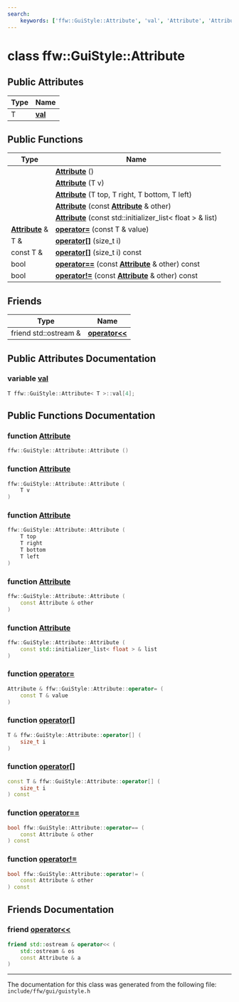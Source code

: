 ```yaml
---
search:
    keywords: ['ffw::GuiStyle::Attribute', 'val', 'Attribute', 'Attribute', 'Attribute', 'Attribute', 'Attribute', 'operator=', 'operator[]', 'operator[]', 'operator==', 'operator!=', 'operator<<']
---
```


# class ffw::GuiStyle::Attribute

## Public Attributes

|Type|Name|
|-----|-----|
|T|[**val**](classffw_1_1_gui_style_1_1_attribute.md#1abe7fb2d2be5f024398e5c5e4259e8833)|


## Public Functions

|Type|Name|
|-----|-----|
||[**Attribute**](classffw_1_1_gui_style_1_1_attribute.md#1a443ec600321e1e7cba553f1b9ad251f5) () |
||[**Attribute**](classffw_1_1_gui_style_1_1_attribute.md#1aa7940fcec85e9d1665f52b74c3eb22b8) (T v) |
||[**Attribute**](classffw_1_1_gui_style_1_1_attribute.md#1a01962aff54b88d1398b58d3a90111f58) (T top, T right, T bottom, T left) |
||[**Attribute**](classffw_1_1_gui_style_1_1_attribute.md#1a456c2fe1df825a5c34eac719bcf72a2f) (const **[Attribute](classffw_1_1_gui_style_1_1_attribute.md)** & other) |
||[**Attribute**](classffw_1_1_gui_style_1_1_attribute.md#1a5c155cf8398785532fd8b88f8f21a0d4) (const std::initializer\_list< float > & list) |
|**[Attribute](classffw_1_1_gui_style_1_1_attribute.md)** &|[**operator=**](classffw_1_1_gui_style_1_1_attribute.md#1a84677fa193c3183734985d40fb90443e) (const T & value) |
|T &|[**operator[]**](classffw_1_1_gui_style_1_1_attribute.md#1a25137c134dc92c41b4c556e2abe5722a) (size\_t i) |
|const T &|[**operator[]**](classffw_1_1_gui_style_1_1_attribute.md#1aa2d7962f8c271386d8cc6ed56f924f53) (size\_t i) const |
|bool|[**operator==**](classffw_1_1_gui_style_1_1_attribute.md#1a6778ec05027c29c15a4725894e054aba) (const **[Attribute](classffw_1_1_gui_style_1_1_attribute.md)** & other) const |
|bool|[**operator!=**](classffw_1_1_gui_style_1_1_attribute.md#1a7b86e807b8e3165a75e4d38fff2bb3dd) (const **[Attribute](classffw_1_1_gui_style_1_1_attribute.md)** & other) const |


## Friends

|Type|Name|
|-----|-----|
|friend std::ostream &|[**operator<<**](classffw_1_1_gui_style_1_1_attribute.md#1ae68123214ba0a685f03d19d31c8b3bc1)|


## Public Attributes Documentation

### variable <a id="1abe7fb2d2be5f024398e5c5e4259e8833" href="#1abe7fb2d2be5f024398e5c5e4259e8833">val</a>

```cpp
T ffw::GuiStyle::Attribute< T >::val[4];
```



## Public Functions Documentation

### function <a id="1a443ec600321e1e7cba553f1b9ad251f5" href="#1a443ec600321e1e7cba553f1b9ad251f5">Attribute</a>

```cpp
ffw::GuiStyle::Attribute::Attribute ()
```



### function <a id="1aa7940fcec85e9d1665f52b74c3eb22b8" href="#1aa7940fcec85e9d1665f52b74c3eb22b8">Attribute</a>

```cpp
ffw::GuiStyle::Attribute::Attribute (
    T v
)
```



### function <a id="1a01962aff54b88d1398b58d3a90111f58" href="#1a01962aff54b88d1398b58d3a90111f58">Attribute</a>

```cpp
ffw::GuiStyle::Attribute::Attribute (
    T top
    T right
    T bottom
    T left
)
```



### function <a id="1a456c2fe1df825a5c34eac719bcf72a2f" href="#1a456c2fe1df825a5c34eac719bcf72a2f">Attribute</a>

```cpp
ffw::GuiStyle::Attribute::Attribute (
    const Attribute & other
)
```



### function <a id="1a5c155cf8398785532fd8b88f8f21a0d4" href="#1a5c155cf8398785532fd8b88f8f21a0d4">Attribute</a>

```cpp
ffw::GuiStyle::Attribute::Attribute (
    const std::initializer_list< float > & list
)
```



### function <a id="1a84677fa193c3183734985d40fb90443e" href="#1a84677fa193c3183734985d40fb90443e">operator=</a>

```cpp
Attribute & ffw::GuiStyle::Attribute::operator= (
    const T & value
)
```



### function <a id="1a25137c134dc92c41b4c556e2abe5722a" href="#1a25137c134dc92c41b4c556e2abe5722a">operator[]</a>

```cpp
T & ffw::GuiStyle::Attribute::operator[] (
    size_t i
)
```



### function <a id="1aa2d7962f8c271386d8cc6ed56f924f53" href="#1aa2d7962f8c271386d8cc6ed56f924f53">operator[]</a>

```cpp
const T & ffw::GuiStyle::Attribute::operator[] (
    size_t i
) const
```



### function <a id="1a6778ec05027c29c15a4725894e054aba" href="#1a6778ec05027c29c15a4725894e054aba">operator==</a>

```cpp
bool ffw::GuiStyle::Attribute::operator== (
    const Attribute & other
) const
```



### function <a id="1a7b86e807b8e3165a75e4d38fff2bb3dd" href="#1a7b86e807b8e3165a75e4d38fff2bb3dd">operator!=</a>

```cpp
bool ffw::GuiStyle::Attribute::operator!= (
    const Attribute & other
) const
```



## Friends Documentation

### friend <a id="1ae68123214ba0a685f03d19d31c8b3bc1" href="#1ae68123214ba0a685f03d19d31c8b3bc1">operator<<</a>

```cpp
friend std::ostream & operator<< (
    std::ostream & os
    const Attribute & a
)
```





----------------------------------------
The documentation for this class was generated from the following file: `include/ffw/gui/guistyle.h`
